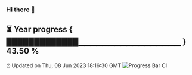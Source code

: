 ### Hi there 👋
⏳ Year progress { █████████████▁▁▁▁▁▁▁▁▁▁▁▁▁▁▁▁▁ } 43.50 %
---
⏰ Updated on Thu, 08 Jun 2023 18:16:30 GMT
![Progress Bar CI](https://github.com/liununu/liununu/workflows/Progress%20Bar%20CI/badge.svg)

